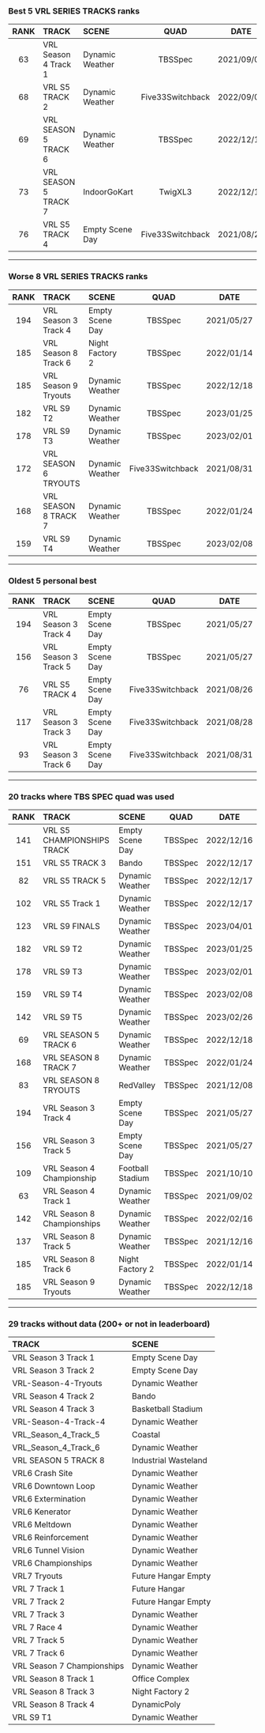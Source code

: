 ### Best 5 VRL SERIES TRACKS ranks
|RANK|TRACK|SCENE|QUAD|DATE|
|:---:|:---|:---|:---:|:---:|
|63|VRL Season 4 Track 1|Dynamic Weather|TBSSpec|2021/09/02|
|68|VRL S5 TRACK 2|Dynamic Weather|Five33Switchback|2022/09/05|
|69|VRL SEASON 5 TRACK 6|Dynamic Weather|TBSSpec|2022/12/18|
|73|VRL SEASON 5 TRACK 7|IndoorGoKart|TwigXL3|2022/12/18|
|76|VRL S5 TRACK 4|Empty Scene Day|Five33Switchback|2021/08/26|
---
### Worse 8 VRL SERIES TRACKS ranks
|RANK|TRACK|SCENE|QUAD|DATE|
|:---:|:---|:---|:---:|:---:|
|194|VRL Season 3 Track 4|Empty Scene Day|TBSSpec|2021/05/27|
|185|VRL Season 8 Track 6|Night Factory 2|TBSSpec|2022/01/14|
|185|VRL Season 9 Tryouts|Dynamic Weather|TBSSpec|2022/12/18|
|182|VRL S9 T2|Dynamic Weather|TBSSpec|2023/01/25|
|178|VRL S9 T3|Dynamic Weather|TBSSpec|2023/02/01|
|172|VRL SEASON 6 TRYOUTS|Dynamic Weather|Five33Switchback|2021/08/31|
|168|VRL SEASON 8 TRACK 7|Dynamic Weather|TBSSpec|2022/01/24|
|159|VRL S9 T4|Dynamic Weather|TBSSpec|2023/02/08|
---
### Oldest 5 personal best
|RANK|TRACK|SCENE|QUAD|DATE|
|:---:|:---|:---|:---:|:---:|
|194|VRL Season 3 Track 4|Empty Scene Day|TBSSpec|2021/05/27|
|156|VRL Season 3 Track 5|Empty Scene Day|TBSSpec|2021/05/27|
|76|VRL S5 TRACK 4|Empty Scene Day|Five33Switchback|2021/08/26|
|117|VRL Season 3 Track 3|Empty Scene Day|Five33Switchback|2021/08/28|
|93|VRL Season 3 Track 6|Empty Scene Day|Five33Switchback|2021/08/31|
---
### 20 tracks where TBS SPEC quad was used
|RANK|TRACK|SCENE|QUAD|DATE|
|:---:|:---|:---|:---:|:---:|
|141|VRL S5 CHAMPIONSHIPS TRACK|Empty Scene Day|TBSSpec|2022/12/16|
|151|VRL S5 TRACK 3|Bando|TBSSpec|2022/12/17|
|82|VRL S5 TRACK 5|Dynamic Weather|TBSSpec|2022/12/17|
|102|VRL S5 Track 1|Dynamic Weather|TBSSpec|2022/12/17|
|123|VRL S9 FINALS|Dynamic Weather|TBSSpec|2023/04/01|
|182|VRL S9 T2|Dynamic Weather|TBSSpec|2023/01/25|
|178|VRL S9 T3|Dynamic Weather|TBSSpec|2023/02/01|
|159|VRL S9 T4|Dynamic Weather|TBSSpec|2023/02/08|
|142|VRL S9 T5|Dynamic Weather|TBSSpec|2023/02/26|
|69|VRL SEASON 5 TRACK 6|Dynamic Weather|TBSSpec|2022/12/18|
|168|VRL SEASON 8 TRACK 7|Dynamic Weather|TBSSpec|2022/01/24|
|83|VRL SEASON 8 TRYOUTS|RedValley|TBSSpec|2021/12/08|
|194|VRL Season 3 Track 4|Empty Scene Day|TBSSpec|2021/05/27|
|156|VRL Season 3 Track 5|Empty Scene Day|TBSSpec|2021/05/27|
|109|VRL Season 4 Championship|Football Stadium|TBSSpec|2021/10/10|
|63|VRL Season 4 Track 1|Dynamic Weather|TBSSpec|2021/09/02|
|142|VRL Season 8 Championships|Dynamic Weather|TBSSpec|2022/02/16|
|137|VRL Season 8 Track 5|Dynamic Weather|TBSSpec|2021/12/16|
|185|VRL Season 8 Track 6|Night Factory 2|TBSSpec|2022/01/14|
|185|VRL Season 9 Tryouts|Dynamic Weather|TBSSpec|2022/12/18|
---
### 29 tracks without data (200+ or not in leaderboard)
|TRACK|SCENE|
|:---|:---|
|VRL Season 3 Track 1|Empty Scene Day|
|VRL Season 3 Track 2|Empty Scene Day|
|VRL-Season-4-Tryouts|Dynamic Weather|
|VRL Season 4 Track 2|Bando|
|VRL Season 4 Track 3|Basketball Stadium|
|VRL-Season-4-Track-4|Dynamic Weather|
|VRL_Season_4_Track_5|Coastal|
|VRL_Season_4_Track_6|Dynamic Weather|
|VRL SEASON 5 TRACK 8|Industrial Wasteland|
|VRL6 Crash Site|Dynamic Weather|
|VRL6 Downtown Loop|Dynamic Weather|
|VRL6 Extermination|Dynamic Weather|
|VRL6 Kenerator|Dynamic Weather|
|VRL6 Meltdown|Dynamic Weather|
|VRL6 Reinforcement|Dynamic Weather|
|VRL6 Tunnel Vision|Dynamic Weather|
|VRL6 Championships|Dynamic Weather|
|VRL7 Tryouts|Future Hangar Empty|
|VRL 7 Track 1|Future Hangar|
|VRL 7 Track 2|Future Hangar Empty|
|VRL 7 Track 3|Dynamic Weather|
|VRL 7 Race 4|Dynamic Weather|
|VRL 7 Track 5|Dynamic Weather|
|VRL 7 Track 6|Dynamic Weather|
|VRL Season 7 Championships|Dynamic Weather|
|VRL Season 8 Track 1|Office Complex|
|VRL Season 8 Track 3|Night Factory 2|
|VRL Season 8 Track 4|DynamicPoly|
|VRL S9 T1|Dynamic Weather|
